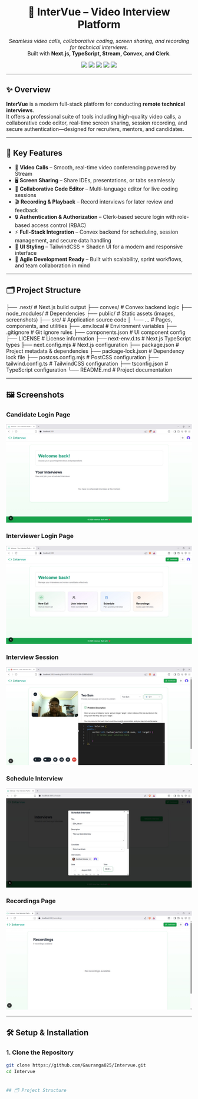 <h1 align="center">💼 InterVue – Video Interview Platform</h1>

<p align="center">
  <i>Seamless video calls, collaborative coding, screen sharing, and recording for technical interviews.</i><br/>
  Built with <b>Next.js, TypeScript, Stream, Convex, and Clerk</b>.
</p>

<p align="center">
  <a href="https://nextjs.org/"><img src="https://img.shields.io/badge/Next.js-15-black?style=flat-square&logo=next.js" /></a>
  <a href="https://www.typescriptlang.org/"><img src="https://img.shields.io/badge/TypeScript-5-blue?style=flat-square&logo=typescript" /></a>
  <a href="https://tailwindcss.com/"><img src="https://img.shields.io/badge/TailwindCSS-3-38B2AC?style=flat-square&logo=tailwindcss" /></a>
  <a href="https://clerk.com/"><img src="https://img.shields.io/badge/Auth-Clerk-orange?style=flat-square&logo=clerk" /></a>
  <a href="#"><img src="https://img.shields.io/badge/License-MIT-green?style=flat-square" /></a>
</p>

---

## ✨ Overview
**InterVue** is a modern full-stack platform for conducting **remote technical interviews**.  
It offers a professional suite of tools including high-quality video calls, a collaborative code editor, real-time screen sharing, session recording, and secure authentication—designed for recruiters, mentors, and candidates.

---

## 🚀 Key Features
- 🎥 **Video Calls** – Smooth, real-time video conferencing powered by Stream  
- 🖥️ **Screen Sharing** – Share IDEs, presentations, or tabs seamlessly  
- 📝 **Collaborative Code Editor** – Multi-language editor for live coding sessions  
- 🎬 **Recording & Playback** – Record interviews for later review and feedback  
- 🔒 **Authentication & Authorization** – Clerk-based secure login with role-based access control (RBAC)  
- ⚡ **Full-Stack Integration** – Convex backend for scheduling, session management, and secure data handling  
- 🎨 **UI Styling** – TailwindCSS + Shadcn UI for a modern and responsive interface  
- 🏢 **Agile Development Ready** – Built with scalability, sprint workflows, and team collaboration in mind  

---

## 🗂️ Project Structure
├── .next/ # Next.js build output
├── convex/ # Convex backend logic
├── node_modules/ # Dependencies
├── public/ # Static assets (images, screenshots)
├── src/ # Application source code
│ └── ... # Pages, components, and utilities
├── .env.local # Environment variables
├── .gitignore # Git ignore rules
├── components.json # UI component config
├── LICENSE # License information
├── next-env.d.ts # Next.js TypeScript types
├── next.config.mjs # Next.js configuration
├── package.json # Project metadata & dependencies
├── package-lock.json # Dependency lock file
├── postcss.config.mjs # PostCSS configuration
├── tailwind.config.ts # TailwindCSS configuration
├── tsconfig.json # TypeScript configuration
└── README.md # Project documentation


---

## 🖼️ Screenshots

### Candidate Login Page
![Candidate Login](./public/LoginAsCandidate.jpg)

### Interviewer Login Page
![Interviewer Login](./public/LoginAsInterviewer.jpg)

### Interview Session
![Interview](./public/InterviewPage.jpg)

### Schedule Interview
![Schedule](./public/ScheduleInterviewCalender.jpg)

### Recordings Page
![Recordings](./public/Recordings.jpg)

---

## 🛠️ Setup & Installation

### 1. Clone the Repository
```bash
git clone https://github.com/Gauranga025/Intervue.git
cd Intervue


## 🗂️ Project Structure
